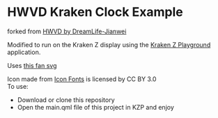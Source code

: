 # HWVD Kraken Clock Example
forked from [HWVD by DreamLife-Jianwei](https://github.com/DreamLife-Jianwei/HWVD)

Modified to run on the Kraken Z display using the [Kraken Z Playground](https://github.com/ProtozeFOSS/KrakenZPlayground) application.

Uses [this fan svg](http://www.onlinewebfonts.com/icon")
<div>Icon made from <a href="http://www.onlinewebfonts.com/icon">Icon Fonts</a> is licensed by CC BY 3.0</div>
To use:

- Download or clone this repository
- Open the main.qml file of this project in KZP and enjoy
